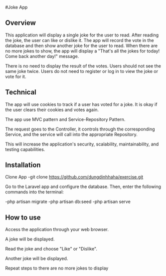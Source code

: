 #Joke App
## Overview
This application will display a single joke for the user to read. After reading the joke, the user can like or dislike it. The app will record the vote in the database and then show another joke for the user to read. When there are no more jokes to show, the app will display a "That's all the jokes for today! Come back another day!" message.

There is no need to display the result of the votes. Users should not see the same joke twice. Users do not need to register or log in to view the joke or vote for it.
## Technical
The app will use cookies to track if a user has voted for a joke. It is okay if the user clears their cookies and votes again.

The app use MVC pattern and Service-Repository Pattern.

The request goes to the Controller, it controls through the corresponding Service, and the service will call into the appropriate Repository.

This will increase the application's security, scalability, maintainability, and testing capabilities.

## Installation
Clone App
-git clone https://github.com/dungdinhhaha/exercise.git

Go to the Laravel app and configure the database. Then, enter the following commands into the terminal:

-php artisan migrate
-php artisan db:seed
-php artisan serve

## How to use
Access the application through your web browser.

A joke will be displayed.

Read the joke and choose "Like" or "Dislike".

Another joke will be displayed.

Repeat steps to there are no more jokes to display
